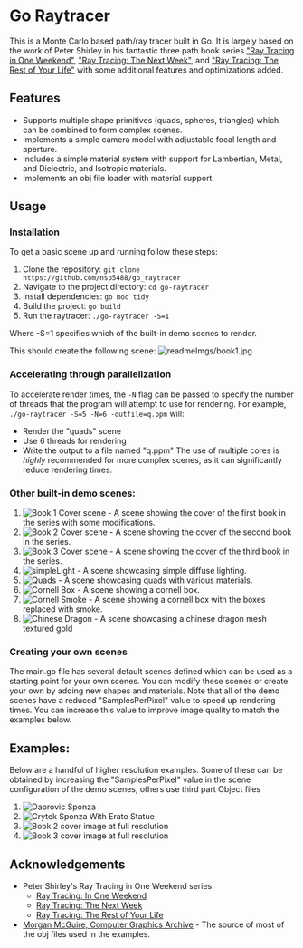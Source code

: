 # Go Raytracer
This is a Monte Carlo based path/ray tracer built in Go.
It is largely based on the work of Peter Shirley in his fantastic three path book series
["Ray Tracing in One Weekend"](https://raytracing.github.io/books/RayTracingInOneWeekend.html), ["Ray Tracing: The Next Week"](https://raytracing.github.io/books/RayTracingTheNextWeek.html), and ["Ray Tracing: The Rest of Your Life"](https://raytracing.github.io/books/RayTracingTheRestOfYourLife.html) with some additional features and optimizations added.

## Features
* Supports multiple shape primitives (quads, spheres, triangles) which can be combined to form complex scenes.
* Implements a simple camera model with adjustable focal length and aperture.
* Includes a simple material system with support for Lambertian, Metal, and Dielectric, and Isotropic materials.
* Implements an obj file loader with material support.

## Usage
### Installation
To get a basic scene up and running follow these steps:
1. Clone the repository: `git clone https://github.com/nsp5488/go_raytracer`
2. Navigate to the project directory: `cd go-raytracer`
3. Install dependencies: `go mod tidy`
4. Build the project: `go build`
5. Run the raytracer: `./go-raytracer -S=1`

Where -S=1 specifies which of the built-in demo scenes to render.

This should create the following scene:
![readmeImgs/book1.jpg](readmeImgs/book1.jpg)

### Accelerating through parallelization
To accelerate render times, the `-N` flag can be passed to specify the number of threads that the program will attempt to use for rendering.
For example, `./go-raytracer -S=5 -N=6 -outfile=q.ppm`
will:
 - Render the "quads" scene
 - Use 6 threads for rendering
 - Write the output to a file named "q.ppm"
The use of multiple cores is _highly_ recommended for more complex scenes, as it can significantly reduce rendering times.

### Other built-in demo scenes:
1. ![Book 1 Cover scene](readmeImgs/book1.jpg) - A scene showing the cover of the first book in the series with some modifications.
2. ![Book 2 Cover scene](readmeImgs/book2.jpg) - A scene showing the cover of the second book in the series.
3. ![Book 3 Cover scene](readmeImgs/book3.jpg) - A scene showing the cover of the third book in the series.
4. ![simpleLight](readmeImgs/simpleLight.jpg) - A scene showcasing simple diffuse lighting.
5. ![Quads](readmeImgs/quads.jpg) - A scene showcasing quads with various materials.
6. ![Cornell Box](readmeImgs/cornellBox.jpg) - A scene showing a cornell box.
7. ![Cornell Smoke](readmeImgs/cornellSmoke.jpg) - A scene showing a cornell box with the boxes replaced with smoke.
8. ![[Chinese Dragon](https://casual-effects.com/data/index.html)](readmeImgs/dragon.jpg) - A scene showcasing a chinese dragon mesh textured gold


### Creating your own scenes
The main.go file has several default scenes defined which can be used as a starting point for your own scenes. You can modify these scenes or create your own by adding new shapes and materials.
Note that all of the demo scenes have a reduced "SamplesPerPixel" value to speed up rendering times. You can increase this value to improve image quality to match the examples below.

## Examples:
Below are a handful of higher resolution examples. Some of these can be obtained by increasing the "SamplesPerPixel" value in the scene configuration of the demo scenes, others use third part Object files

1. ![[Dabrovic Sponza](https://casual-effects.com/data/index.html)](readmeImgs/sponza1kspp.jpg)
2. ![[Crytek Sponza With Erato Statue](https://casual-effects.com/data/index.html)](readmeImgs/crytekSponza.jpg)
3. ![Book 2 cover image at full resolution](readmeImgs/Book2FullRes.jpg)
4. ![Book 3 cover image at full resolution](readmeImgs/book3FullRes.jpg)

## Acknowledgements
* Peter Shirley's Ray Tracing in One Weekend series:
  * [Ray Tracing: In One Weekend](https://raytracing.github.io/books/RayTracingInOneWeekend.html)
  * [Ray Tracing: The Next Week](https://raytracing.github.io/books/RayTracingTheNextWeek.html)
  * [Ray Tracing: The Rest of Your Life](https://raytracing.github.io/books/RayTracingTheRestOfYourLife.html)
* [Morgan McGuire, Computer Graphics Archive](https://casual-effects.com/data/index.html) - The source of most of the obj files used in the examples.
